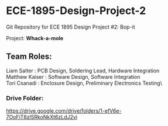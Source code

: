 # ECE-1895-Design-Project-2
Git Repository for ECE 1895 Design Project #2: Bop-it

Project: **Whack-a-mole**

## Team Roles:
Liam Salter    : PCB Design, Soldering Lead, Hardware Integration\
Matthew Kaiser : Software Design, Software Integration\
Tori Csanadi   : Enclosure Design, Preliminary Electronics Testing\

### Drive Folder:
https://drive.google.com/drive/folders/1-efV6e-7OoFiT8zlSRkoNkXt6zLdJ2vi
